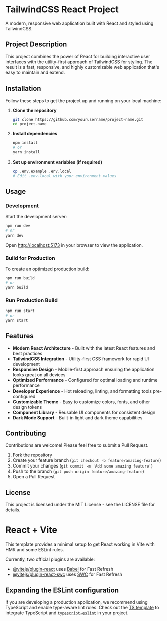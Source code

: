 # TailwindCSS React Project

A modern, responsive web application built with React and styled using TailwindCSS.

## Project Description

This project combines the power of React for building interactive user interfaces with the utility-first approach of TailwindCSS for styling. The result is a fast, responsive, and highly customizable web application that's easy to maintain and extend.

## Installation

Follow these steps to get the project up and running on your local machine:

1. **Clone the repository**

   ```bash
   git clone https://github.com/yourusername/project-name.git
   cd project-name
   ```

2. **Install dependencies**

   ```bash
   npm install
   # or
   yarn install
   ```

3. **Set up environment variables (if required)**
   ```bash
   cp .env.example .env.local
   # Edit .env.local with your environment values
   ```

## Usage

### Development

Start the development server:

```bash
npm run dev
# or
yarn dev
```

Open [http://localhost:5173](http://localhost:5173) in your browser to view the application.

### Build for Production

To create an optimized production build:

```bash
npm run build
# or
yarn build
```

### Run Production Build

```bash
npm run start
# or
yarn start
```

## Features

- **Modern React Architecture** - Built with the latest React features and best practices
- **TailwindCSS Integration** - Utility-first CSS framework for rapid UI development
- **Responsive Design** - Mobile-first approach ensuring the application looks great on all devices
- **Optimized Performance** - Configured for optimal loading and runtime performance
- **Developer Experience** - Hot reloading, linting, and formatting tools pre-configured
- **Customizable Theme** - Easy to customize colors, fonts, and other design tokens
- **Component Library** - Reusable UI components for consistent design
- **Dark Mode Support** - Built-in light and dark theme capabilities

## Contributing

Contributions are welcome! Please feel free to submit a Pull Request.

1. Fork the repository
2. Create your feature branch (`git checkout -b feature/amazing-feature`)
3. Commit your changes (`git commit -m 'Add some amazing feature'`)
4. Push to the branch (`git push origin feature/amazing-feature`)
5. Open a Pull Request

## License

This project is licensed under the MIT License - see the LICENSE file for details.

# React + Vite

This template provides a minimal setup to get React working in Vite with HMR and some ESLint rules.

Currently, two official plugins are available:

- [@vitejs/plugin-react](https://github.com/vitejs/vite-plugin-react/blob/main/packages/plugin-react/README.md) uses [Babel](https://babeljs.io/) for Fast Refresh
- [@vitejs/plugin-react-swc](https://github.com/vitejs/vite-plugin-react-swc) uses [SWC](https://swc.rs/) for Fast Refresh

## Expanding the ESLint configuration

If you are developing a production application, we recommend using TypeScript and enable type-aware lint rules. Check out the [TS template](https://github.com/vitejs/vite/tree/main/packages/create-vite/template-react-ts) to integrate TypeScript and [`typescript-eslint`](https://typescript-eslint.io) in your project.
